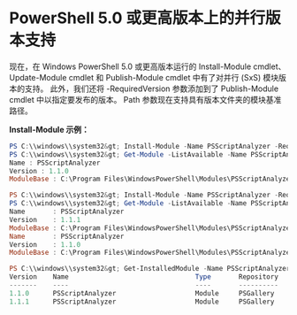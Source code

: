 # <a name="side-by-side-version-support-on-powershell-50-or-newer"></a>PowerShell 5.0 或更高版本上的并行版本支持

现在，在 Windows PowerShell 5.0 或更高版本运行的 Install-Module cmdlet、Update-Module cmdlet 和 Publish-Module cmdlet 中有了对并行 (SxS) 模块版本的支持。
此外，我们还将 -RequiredVersion 参数添加到了 Publish-Module cmdlet 中以指定要发布的版本。 Path 参数现在支持具有版本文件夹的模块基准路径。

**Install-Module 示例：**
```powershell
PS C:\\windows\\system32&gt; Install-Module -Name PSScriptAnalyzer -RequiredVersion 1.1.0 -Repository PSGallery
PS C:\\windows\\system32&gt; Get-Module -ListAvailable -Name PSScriptAnalyzer | Format-List Name,Version,ModuleBase
Name : PSScriptAnalyzer
Version : 1.1.0
ModuleBase : C:\Program Files\WindowsPowerShell\Modules\PSScriptAnalyzer\1.1.0

PS C:\\windows\\system32&gt; Install-Module -Name PSScriptAnalyzer -RequiredVersion 1.1.1 -Repository PSGallery
PS C:\\windows\\system32&gt; Get-Module -ListAvailable -Name PSScriptAnalyzer | Format-List Name,Version,ModuleBase
Name       : PSScriptAnalyzer 
Version    : 1.1.1
ModuleBase : C:\Program Files\WindowsPowerShell\Modules\PSScriptAnalyzer\1.1.1
Name       : PSScriptAnalyzer
Version    : 1.1.0
ModuleBase : C:\Program Files\WindowsPowerShell\Modules\PSScriptAnalyzer\1.1.0

PS C:\\windows\\system32&gt; Get-InstalledModule -Name PSScriptAnalyzer -AllVersions
Version    Name                                Type       Repository           Description            
-------    ----                                ----       ----------           -----------            
1.1.0      PSScriptAnalyzer                    Module     PSGallery            PSScriptAnalyzer provides script analysis... 
1.1.1      PSScriptAnalyzer                    Module     PSGallery            PSScriptAnalyzer provides script analysis...
```
